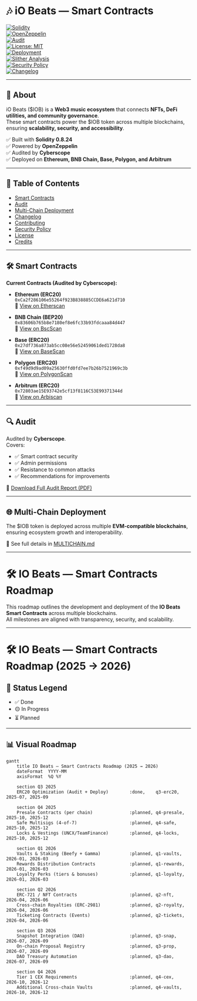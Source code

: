 # 🎶 iO Beats — Smart Contracts  

[![Solidity](https://img.shields.io/badge/Solidity-0.8.24-blue.svg?logo=solidity)](https://docs.soliditylang.org/en/v0.8.24/)  
[![OpenZeppelin](https://img.shields.io/badge/OpenZeppelin-Library-orange.svg)](https://docs.openzeppelin.com/contracts)  
[![Audit](https://img.shields.io/badge/Audit-Cyberscope-brightgreen.svg)](./audit.pdf)  
[![License: MIT](https://img.shields.io/badge/License-MIT-yellow.svg)](./LICENSE)  
[![Deployment](https://img.shields.io/badge/Deployed-MultiChain-purple.svg)](./MULTICHAIN.md)  
[![Slither Analysis](https://github.com/iobeatss/IOB-Smart-contract/actions/workflows/slither.yml/badge.svg)](https://github.com/iobeatss/IOB-Smart-contract/actions/workflows/slither.yml)  
[![Security Policy](https://img.shields.io/badge/Security-Policy-red.svg)](./SECURITY.md)  
[![Changelog](https://img.shields.io/badge/Changelog-Maintained-blueviolet.svg)](./CHANGELOG.md)  

---

## 📌 About  
iO Beats ($IOB) is a **Web3 music ecosystem** that connects **NFTs, DeFi utilities, and community governance**.  
These smart contracts power the $IOB token across multiple blockchains, ensuring **scalability, security, and accessibility**.  

✅ Built with **Solidity 0.8.24**  
✅ Powered by **OpenZeppelin**  
✅ Audited by **Cyberscope**  
✅ Deployed on **Ethereum, BNB Chain, Base, Polygon, and Arbitrum**  

---

## 📑 Table of Contents  
- [Smart Contracts](#-smart-contracts)  
- [Audit](#-audit)  
- [Multi-Chain Deployment](#-multi-chain-deployment)  
- [Changelog](#-changelog)  
- [Contributing](#-contributing)  
- [Security Policy](#-security-policy)  
- [License](#-license)  
- [Credits](#-credits)  

---

## 🛠 Smart Contracts  

**Current Contracts (Audited by Cyberscope):**

- **Ethereum (ERC20)**  
  `0xCa2f286106e55264f923B838885CCDE6a621d710`  
  🔗 [View on Etherscan](https://etherscan.io/address/0xCa2f286106e55264f923B838885CCDE6a621d710)  

- **BNB Chain (BEP20)**  
  `0x83606b765b8e7180ef8e6fc33b93fdcaaa84d447`  
  🔗 [View on BscScan](https://bscscan.com/address/0x83606b765b8e7180ef8e6fc33b93fdcaaa84d447)  

- **Base (ERC20)**  
  `0x27df736a873ab5cc08e56e52459061ded1728da8`  
  🔗 [View on BaseScan](https://basescan.org/address/0x27df736a873ab5cc08e56e52459061ded1728da8)  

- **Polygon (ERC20)**  
  `0xf49d9d9ad09a25630ffd0fd7ee7b26b7521969c3b`  
  🔗 [View on PolygonScan](https://polygonscan.com/address/0xf49d9d9ad09a25630ffd0fd7ee7b26b7521969c3b)  

- **Arbitrum (ERC20)**  
  `0x72803ae15E93742e5cf13f8116C53E99371344d`  
  🔗 [View on Arbiscan](https://arbiscan.io/address/0x72803ae15E93742e5cf13f8116C53E99371344d)  

---

## 🔍 Audit  
Audited by **Cyberscope**.  
Covers:  
- ✅ Smart contract security  
- ✅ Admin permissions  
- ✅ Resistance to common attacks  
- ✅ Recommendations for improvements  

📄 [Download Full Audit Report (PDF)](./audit.pdf)  

---

## 🌐 Multi-Chain Deployment  
The $IOB token is deployed across multiple **EVM-compatible blockchains**, ensuring ecosystem growth and interoperability.  

📄 See full details in [MULTICHAIN.md](./MULTICHAIN.md)  

---

# 🛠️ IO Beats — Smart Contracts Roadmap

This roadmap outlines the development and deployment of the **IO Beats Smart Contracts** across multiple blockchains.  
All milestones are aligned with transparency, security, and scalability.

---

# 🛠️ IO Beats — Smart Contracts Roadmap (2025 → 2026)

## 📌 Status Legend
- ✅ Done  
- 🟡 In Progress  
- ⏳ Planned  

---

## 📊 Visual Roadmap

```mermaid
gantt
    title IO Beats — Smart Contracts Roadmap (2025 → 2026)
    dateFormat  YYYY-MM
    axisFormat  %Q %Y

    section Q3 2025
    ERC20 Optimization (Audit + Deploy)        :done,    q3-erc20, 2025-07, 2025-09

    section Q4 2025
    Presale Contracts (per chain)              :planned, q4-presale, 2025-10, 2025-12
    Safe Multisigs (4-of-7)                    :planned, q4-safe,    2025-10, 2025-12
    Locks & Vestings (UNCX/TeamFinance)        :planned, q4-locks,   2025-10, 2025-12

    section Q1 2026
    Vaults & Staking (Beefy + Gamma)           :planned, q1-vaults,  2026-01, 2026-03
    Rewards Distribution Contracts             :planned, q1-rewards, 2026-01, 2026-03
    Loyalty Perks (tiers & bonuses)            :planned, q1-loyalty, 2026-01, 2026-03

    section Q2 2026
    ERC-721 / NFT Contracts                    :planned, q2-nft,     2026-04, 2026-06
    Cross-chain Royalties (ERC-2981)           :planned, q2-royalty, 2026-04, 2026-06
    Ticketing Contracts (Events)               :planned, q2-tickets, 2026-04, 2026-06

    section Q3 2026
    Snapshot Integration (DAO)                 :planned, q3-snap,    2026-07, 2026-09
    On-chain Proposal Registry                 :planned, q3-prop,    2026-07, 2026-09
    DAO Treasury Automation                    :planned, q3-dao,     2026-07, 2026-09

    section Q4 2026
    Tier 1 CEX Requirements                    :planned, q4-cex,     2026-10, 2026-12
    Additional Cross-chain Vaults              :planned, q4-vaults,  2026-10, 2026-12
